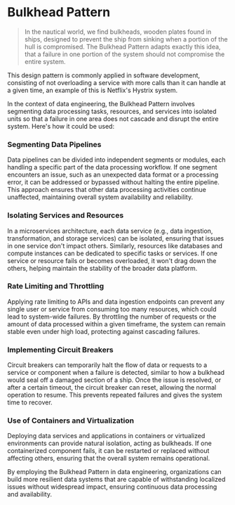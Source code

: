 # Bulkhead Pattern
> In the nautical world, we find bulkheads, wooden plates found in ships, designed to prevent the ship from sinking when a portion of the hull is compromised. The Bulkhead Pattern adapts exactly this idea, that a failure in one portion of the system should not compromise the entire system.

This design pattern is commonly applied in software development, consisting of not overloading a service with more calls than it can handle at a given time, an example of this is Netflix's Hystrix system.

In the context of data engineering, the Bulkhead Pattern involves segmenting data processing tasks, resources, and services into isolated units so that a failure in one area does not cascade and disrupt the entire system. Here's how it could be used:

### Segmenting Data Pipelines
Data pipelines can be divided into independent segments or modules, each handling a specific part of the data processing workflow. If one segment encounters an issue, such as an unexpected data format or a processing error, it can be addressed or bypassed without halting the entire pipeline. This approach ensures that other data processing activities continue unaffected, maintaining overall system availability and reliability.

### Isolating Services and Resources
In a microservices architecture, each data service (e.g., data ingestion, transformation, and storage services) can be isolated, ensuring that issues in one service don't impact others. Similarly, resources like databases and compute instances can be dedicated to specific tasks or services. If one service or resource fails or becomes overloaded, it won't drag down the others, helping maintain the stability of the broader data platform.

### Rate Limiting and Throttling
Applying rate limiting to APIs and data ingestion endpoints can prevent any single user or service from consuming too many resources, which could lead to system-wide failures. By throttling the number of requests or the amount of data processed within a given timeframe, the system can remain stable even under high load, protecting against cascading failures.

### Implementing Circuit Breakers
Circuit breakers can temporarily halt the flow of data or requests to a service or component when a failure is detected, similar to how a bulkhead would seal off a damaged section of a ship. Once the issue is resolved, or after a certain timeout, the circuit breaker can reset, allowing the normal operation to resume. This prevents repeated failures and gives the system time to recover.

### Use of Containers and Virtualization
Deploying data services and applications in containers or virtualized environments can provide natural isolation, acting as bulkheads. If one containerized component fails, it can be restarted or replaced without affecting others, ensuring that the overall system remains operational.

By employing the Bulkhead Pattern in data engineering, organizations can build more resilient data systems that are capable of withstanding localized issues without widespread impact, ensuring continuous data processing and availability.
